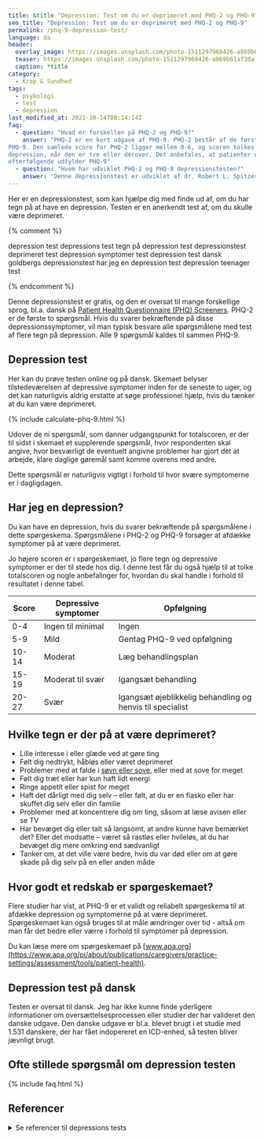```yaml
---
title: &title "Depression: Test om du er deprimeret med PHQ-2 og PHQ-9"
seo_title: "Depression: Test om du er deprimeret med PHQ-2 og PHQ-9"
permalink: /phq-9-depression-test/
language: da
header:
  overlay_image: https://images.unsplash.com/photo-1511297968426-a869b61af3da?ixid=MnwxMjA3fDB8MHxwaG90by1wYWdlfHx8fGVufDB8fHx8&ixlib=rb-1.2.1&auto=format&fit=crop&h=630&w=1200&q=10
  teaser: https://images.unsplash.com/photo-1511297968426-a869b61af3da?ixid=MnwxMjA3fDB8MHxwaG90by1wYWdlfHx8fGVufDB8fHx8&ixlib=rb-1.2.1&auto=format&fit=crop&h=300&w=400&q=10
  caption: *title
category:
  - Krop & Sundhed
tags:
  - psykologi
  - test
  - depression
last_modified_at: 2021-10-14T08:14:14Z
faq:
  - question: "Hvad er forskellen på PHQ-2 og PHQ-9?"
    answer: "PHQ-2 er en kort udgave af PHQ-9. PHQ-2 består af de første to spørgsmål i
PHQ-9. Den samlede score for PHQ-2 ligger mellem 0-6, og scoren tolkes som positiv for
depression, når den er tre eller derover. Det anbefales, at patienter der får en positiv score
efterfølgende udfylder PHQ-9"
  - question: "Hvem har udviklet PHQ-2 og PHQ-9 depressionstesten?"
    answer: "Denne depressionstest er udviklet af dr. Robert L. Spitzer, dr. Janet B.W. Williams, dr. Kurt Kroenke og kolleger med et uddannelseslegat fra Pfizer Inc."
---
```


Her er en depressionstest, som kan hjælpe dig med finde ud af, om du har tegn på at have en depression. Testen er en anerkendt test af, om du skulle være deprimeret.

{% comment %}

depression test
depressions test
tegn på depression test
depressionstest
deprimeret test
depression symptomer test
depression test dansk
goldbergs depressionstest
har jeg en depression test
depression teenager test

{% endcomment %}

Denne depressionstest er gratis, og den er oversat til mange forskellige sprog, bl.a. dansk på [Patient Health Questionnaire (PHQ) Screeners](https://www.phqscreeners.com/select-screener). PHQ-2 er de første to spørgsmål. Hvis du svarer bekræftende på disse depressionssymptomer, vil man typisk besvare alle spørgsmålene med test af flere tegn på depression. Alle 9 spørgsmål kaldes til sammen PHQ-9.

## Depression test

Her kan du prøve testen online og på dansk. Skemaet belyser tilstedeværelsen af depressive symptomer inden for de seneste to uger, og det kan naturligvis aldrig erstatte at søge professionel hjælp, hvis du tænker at du kan være deprimeret.

{% include calculate-phq-9.html %}

Udover de ni spørgsmål, som danner udgangspunkt for totalscoren, er der til sidst i skemaet et
supplerende spørgsmål, hvor respondenten skal angive, hvor besværligt de eventuelt angivne
problemer har gjort det at arbejde, klare daglige gøremål samt komme overens med andre.

Dette spørgsmål er naturligvis vigtigt i forhold til hvor svære symptomerne er i dagligdagen.

## Har jeg en depression?

Du kan have en depression, hvis du svarer bekræftende på spørgsmålene i dette spørgeskema. Spørgsmålene i PHQ-2 og PHQ-9 forsøger at afdække symptomer på at være deprimeret.

Jo højere scoren er i spørgeskemaet, jo flere tegn og depressive symptomer er der til stede hos dig. I denne test får du også hjælp til at tolke totalscoren og nogle anbefalinger for, hvordan du skal handle i forhold til resultatet i denne tabel.

| Score | Depressive symptomer | Opfølgning |
|-|-|-|
| 0-4 | Ingen til minimal | Ingen |
| 5-9 | Mild | Gentag PHQ-9 ved opfølgning |
| 10-14 | Moderat | Læg behandlingsplan |
| 15-19 | Moderat til svær | Igangsæt behandling |
| 20-27 | Svær | Igangsæt øjeblikkelig behandling og henvis til specialist |

## Hvilke tegn er der på at være deprimeret?

- Lille interesse i eller glæde ved at gøre ting
- Følt dig nedtrykt, håbløs eller været deprimeret
- Problemer med at falde i [søvn eller sove](/soevn/), eller med at sove for meget
- Følt dig træt eller har kun haft lidt energi
- Ringe appetit eller spist for meget
- Haft det dårligt med dig selv – eller følt, at du er en fiasko eller har skuffet dig selv eller din familie
- Problemer med at koncentrere dig om ting, såsom at læse avisen eller se TV
- Har bevæget dig eller talt så langsomt, at andre kunne have bemærket det? Eller det modsatte – været så rastløs eller hvileløs, at du har bevæget dig mere omkring end sædvanligt
- Tanker om, at det ville være bedre, hvis du var død eller om at gøre skade på dig selv på en eller anden måde

## Hvor godt et redskab er spørgeskemaet?

Flere studier har vist, at PHQ-9 er et validt og reliabelt spørgeskema til at afdække depression og symptomerne på at være deprimeret. Spørgeskemaet kan også bruges til at måle ændringer over tid - altså om man får det bedre eller værre i forhold til symptomer på depression.

Du kan læse mere om spørgeskemaet på [www.apa.org](https://www.apa.org/pi/about/publications/caregivers/practice-settings/assessment/tools/patient-health).

## Depression test på dansk

Testen er oversat til dansk. Jeg har ikke kunne finde yderligere informationer om oversættelsesprocessen eller studier der har valideret den danske udgave. Den danske udgave er bl.a. blevet brugt i et studie med 1.531 danskere, der har fået indopereret en ICD-enhed, så testen bliver jævnligt brugt.

## Ofte stillede spørgsmål om depression testen

{% include faq.html %}

## Referencer

<details markdown="1">
  <summary>Se referencer til depressions tests</summary>

- Badr, H., Federman, A. D., Wolf, M., Revenson, T. A., & Wisnivesky, J. P. (2016). Depression in individuals with chronic obstructive pulmonary disease and their informal caregivers. Aging & Mental Health, 21(9), 975-982, doi: 10.1080/13607863.2016.1186153
- Gilbody, S., Richards, D., Brealey, S., & Hewitt, C. (2007). Screening for depression in medical settings with the Patient Health Questionnaire (PHQ): A diagnostic meta-analysis. Journal of General Internal Medicine, 22(11), 1596-1602. 10.1007/s11606-007-0333-y
- Kroenke K, Spitzer R L, Williams J B (2001). The PHQ-9: validity of a brief depression severity measure. Journal of General Internal Medicine, 16(9): 606-613.
- Kroenke, K. & Spitzer, R.L. (2002). The PHQ-9: A new depression and diagnostic severity measure. Psychiatric Annals, 32, 509-521.
</details>

